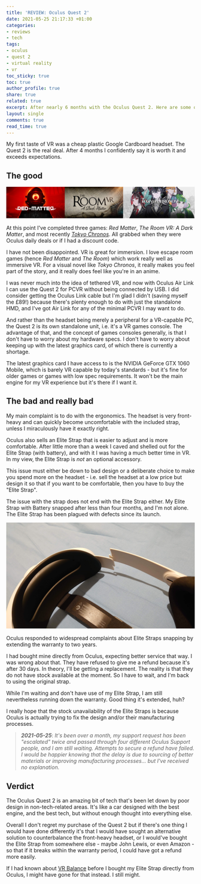 ```yaml
---
title: 'REVIEW: Oculus Quest 2'
date: 2021-05-25 21:17:33 +01:00
categories:
- reviews
- tech
tags:
- oculus
- quest 2
- virtual reality
- vr
toc_sticky: true
toc: true
author_profile: true
share: true
related: true
excerpt: After nearly 6 months with the Oculus Quest 2. Here are some of my thoughts.
layout: single
comments: true
read_time: true
---
```


My first taste of VR was a cheap plastic Google Cardboard headset. The Quest 2 is the real deal. After 4 months I confidently say it is worth it and exceeds expectations.

## The good

![My first three VR games were Red Matter, The Room VR, and Tokyo Chronos](/assets/uploads/red-matter_the-room-vr_tokyo-chronos_shorter.png "Adventures in VR: Red Matter, The Room VR, Tokyo Chronos (source: oculus.com)")

At this point I've completed three games: *Red Matter*, *The Room VR: A Dark Matter*, and most recently *[Tokyo Chronos](<{% post_url 2021-05-02-review-tokyo-chronos %}>)*. All grabbed when they were Oculus daily deals or if I had a discount code.

I have not been disappointed. VR is great for immersion. I love escape room games (hence *Red Matter* and *The Room*) which work really well as immersive VR. For a visual novel like *Tokyo Chronos*, it really makes you feel part of the story, and it really does feel like you're in an anime.

I was never much into the idea of tethered VR, and now with Oculus Air Link I can use the Quest 2 for PCVR without being connected by USB. I did consider getting the Oculus Link cable but I'm glad I didn't (saving myself the £89!) because there's plenty enough to do with just the standalone HMD, and I've got Air Link for any of the minimal PCVR I may want to do.

And rather than the headset being merely a peripheral for a VR-capable PC, the Quest 2 is its own standalone unit, i.e. it's a VR games console. The advantage of that, and the concept of games consoles generally, is that I don't have to worry about my hardware specs. I don't have to worry about keeping up with the latest graphics card, of which there is currently a shortage.

The latest graphics card I have access to is the NVIDIA GeForce GTX 1060 Mobile, which is barely VR capable by today's standards - but it's fine for older games or games with low spec requirements. It won't be the main engine for my VR experience but it's there if I want it.

## The bad and really bad

My main complaint is to do with the ergonomics. The headset is very front-heavy and can quickly become uncomfortable with the included strap, unless I miraculously have it exactly right.

Oculus also sells an Elite Strap that is easier to adjust and is more comfortable. After little more than a week I caved and shelled out for the Elite Strap (with battery), and with it I was having a much better time in VR. In my view, the Elite Strap is *not* an optional accessory.

This issue must either be down to bad design or a deliberate choice to make you spend more on the headset - i.e. sell the headset at a low price but design it so that if you want to be comfortable, then you have to buy the "Elite Strap".

The issue with the strap does not end with the Elite Strap either. My Elite Strap with Battery snapped after less than four months, and I'm not alone. The Elite Strap has been plagued with defects since its launch.

![image showing snapped Elite Strap](/assets/uploads/quest-2-elite-strap-broken.jpg "Non-optional elite strap is not durable...")

Oculus responded to widespread complaints about Elite Straps snapping by extending the warranty to two years.

I had bought mine directly from Oculus, expecting better service that way. I was wrong about that. They have refused to give me a refund because it's after 30 days. In theory, I'll be getting a replacement. The reality is that they do not have stock available at the moment. So I have to wait, and I'm back to using the original strap. 

While I'm waiting and don't have use of my Elite Strap, I am still nevertheless running down the warranty. Good thing it's extended, huh?

I really hope that the stock unavailability of the Elite Straps is because Oculus is actually trying to fix the design and/or their manufacturing processes.

> ***2021-05-25***: *It's been over a month, my support request has been "escalated" twice and passed through four different Oculus Support people, and I am still waiting. Attempts to secure a refund have failed. I would be happier knowing that the delay is due to sourcing of better materials or improving manufacturing processes... but I've received no explanation.*

## Verdict

The Oculus Quest 2 is an amazing bit of tech that's been let down by poor design in non-tech-related areas. It's like a car designed with the best engine, and the best tech, but without enough thought into everything else.

Overall I don't regret my purchase of the Quest 2 but if there's one thing I would have done differently it's that I would have sought an alternative solution to counterbalance the front-heavy headset, or I would've bought the Elite Strap from somewhere else - maybe John Lewis, or even Amazon - so that if it breaks within the warranty period, I could have got a refund more easily.

If I had known about [VR Balance](https://vrbalance.net/) before I bought my Elite Strap directly from Oculus, I might have gone for that instead. I still might.